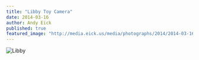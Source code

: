 ```yaml
---
title: "Libby Toy Camera"
date: 2014-03-16
author: Andy Eick
published: true
featured_image: "http://media.eick.us/media/photographs/2014/2014-03-16/libby-toy-camera-2014-03-16-at-16-35-30.jpg"
---
```

![Libby](http://media.eick.us/media/photographs/2014/2014-03-16/libby-toy-camera-2014-03-16-at-16-35-30.jpg)
